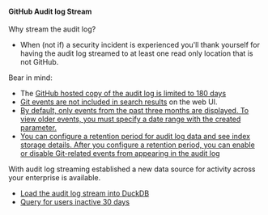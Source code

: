 
#### GitHub Audit log Stream
Why stream the audit log?
- When (not if) a security incident is experienced you'll thank yourself for having the audit log streamed to at least one read only location that is not GitHub.

Bear in mind:
- The [GitHub hosted copy of the audit log is limited to 180 days](https://docs.github.com/en/enterprise-cloud@latest/admin/monitoring-activity-in-your-enterprise/reviewing-audit-logs-for-your-enterprise/about-the-audit-log-for-your-enterprise)
- [Git events are not included in search results](https://docs.github.com/en/enterprise-cloud@latest/admin/monitoring-activity-in-your-enterprise/reviewing-audit-logs-for-your-enterprise/searching-the-audit-log-for-your-enterprise#search-based-on-the-action-performed) on the web UI.
- [By default, only events from the past three months are displayed. To view older events, you must specify a date range with the created parameter. ](https://docs.github.com/en/enterprise-cloud@latest/admin/monitoring-activity-in-your-enterprise/reviewing-audit-logs-for-your-enterprise/searching-the-audit-log-for-your-enterprise#about-search-for-the-enterprise-audit-log)
- [You can configure a retention period for audit log data and see index storage details. After you configure a retention period, you can enable or disable Git-related events from appearing in the audit log](https://docs.github.com/en/enterprise-server@3.15/admin/monitoring-activity-in-your-enterprise/reviewing-audit-logs-for-your-enterprise/configuring-the-audit-log-for-your-enterprise#about-audit-log-configuration)

With audit log streaming established a new data source for activity across your enterprise is available.
  
- [Load the audit log stream into DuckDB](github-audit-log-stream-duckdb.md)
- [Query for users inactive 30 days](audit-log-stream-inactive-users.md)
